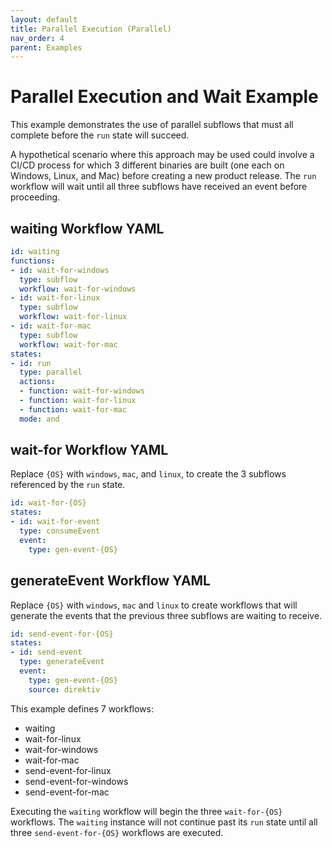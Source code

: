 ```yaml
---
layout: default
title: Parallel Execution (Parallel)
nav_order: 4
parent: Examples
---
```


# Parallel Execution and Wait Example

This example demonstrates the use of parallel subflows that must all complete before the `run` state will succeed.

A hypothetical scenario where this approach may be used could involve a CI/CD process for which 3 different binaries are built (one each on Windows, Linux, and Mac) before creating a new product release. The `run` workflow will wait until all three subflows have received an event before proceeding.


## waiting Workflow YAML

```yaml
id: waiting
functions:
- id: wait-for-windows
  type: subflow
  workflow: wait-for-windows
- id: wait-for-linux
  type: subflow
  workflow: wait-for-linux
- id: wait-for-mac
  type: subflow
  workflow: wait-for-mac
states:
- id: run
  type: parallel
  actions:
  - function: wait-for-windows
  - function: wait-for-linux
  - function: wait-for-mac
  mode: and
```

## wait-for Workflow YAML

Replace `{OS}` with `windows`, `mac`, and `linux`, to create the 3 subflows referenced by the `run` state.

```yaml
id: wait-for-{OS}
states:
- id: wait-for-event
  type: consumeEvent
  event:
    type: gen-event-{OS}
```

## generateEvent Workflow YAML

Replace `{OS}` with `windows`, `mac` and `linux` to create workflows that will generate the events that the previous three subflows are waiting to receive.


```yaml
id: send-event-for-{OS}
states:
- id: send-event
  type: generateEvent
  event:
    type: gen-event-{OS}
    source: direktiv
```

This example defines 7 workflows: 
* waiting
* wait-for-linux
* wait-for-windows
* wait-for-mac
* send-event-for-linux
* send-event-for-windows
* send-event-for-mac

Executing the `waiting` workflow will begin the three `wait-for-{OS}` workflows. The `waiting` instance will not continue past its `run` state until all three `send-event-for-{OS}` workflows are executed.